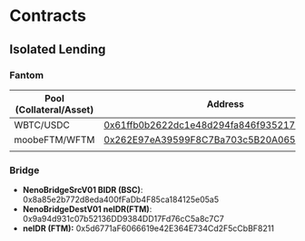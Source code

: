 # Contracts

## Isolated Lending

### Fantom

| Pool (Collateral/Asset) | Address                                                                                                              | Liquidation Threshold | Liquidation Bonus |
| ----------------------- | -------------------------------------------------------------------------------------------------------------------- | --------------------- | ----------------- |
| WBTC/USDC               | [0x61ffb0b2622dc1e48d294fa846f93521769932e2](https://ftmscan.com/address/0x61ffb0b2622dc1e48d294fa846f93521769932e2) | 75%                   | 7.5%              |
| moobeFTM/WFTM           | [0x262E97eA39599F8C7Ba703c5B20A0658878a22c2](https://ftmscan.com/address/0x262E97eA39599F8C7Ba703c5B20A0658878a22c2) | 60%                   | 15%               |
|                         |                                                                                                                      |                       |                   |

### Bridge

* **NenoBridgeSrcV01 BIDR (BSC)**: 0x8a85e2b772d8eda400fFaDb4F85ca184125e05a5
* **NenoBridgeDestV01 neIDR(FTM)**: 0x9a94d931c07b52136DD9384DD17Fd76cC5a8c7C7
* **neIDR (FTM):** 0x5d6771aF6066619e42E364E734Cd2F5cCbBF8211









###
